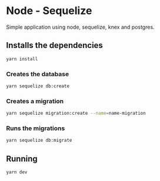 # Node - Sequelize
Simple application using node, sequelize, knex and postgres.

## Installs the dependencies
```bash
yarn install
```

### Creates the database
```bash
yarn sequelize db:create
```

### Creates a migration
```bash
yarn sequelize migration:create --name=name-migration
```

### Runs the migrations
```bash
yarn sequelize db:migrate
```

## Running
```bash
yarn dev
```